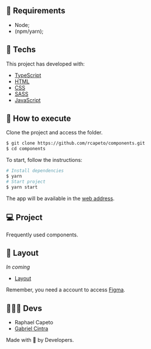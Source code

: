 ## 📜 Requirements
- Node;
- (npm/yarn);

## 🧪 Techs

This project has developed with:

- [TypeScript](https://www.typescriptlang.org/)
- [HTML](https://developer.mozilla.org/pt-BR/docs/Web/HTML)
- [CSS](https://www.w3schools.com/cssref/)
- [SASS](https://sass-lang.com)
- [JavaScript](https://developer.mozilla.org/pt-BR/docs/Web/JavaScript)

## 🚀 How to execute

Clone the project and access the folder.

```bash
$ git clone https://github.com/rcapeto/components.git
$ cd components
```

To start, follow the instructions:
```bash
# Install dependencies
$ yarn
# Start project
$ yarn start
```
The app will be available in the [web address](http://localhost:3333).

## 💻 Project

Frequently used components.

## 🔖 Layout

*In coming*

- [Layout](/) 

Remember, you need a account to access [Figma](http://figma.com/).

## 👨🏻‍💻 Devs
- Raphael Capeto
- [Gabriel Cintra](https://github.com/gblcintra)

Made with 🖤 by Developers.
